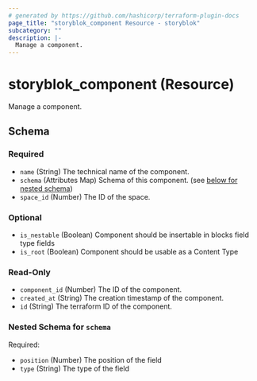 ```yaml
---
# generated by https://github.com/hashicorp/terraform-plugin-docs
page_title: "storyblok_component Resource - storyblok"
subcategory: ""
description: |-
  Manage a component.
---
```


# storyblok_component (Resource)

Manage a component.



<!-- schema generated by tfplugindocs -->
## Schema

### Required

- `name` (String) The technical name of the component.
- `schema` (Attributes Map) Schema of this component. (see [below for nested schema](#nestedatt--schema))
- `space_id` (Number) The ID of the space.

### Optional

- `is_nestable` (Boolean) Component should be insertable in blocks field type fields
- `is_root` (Boolean) Component should be usable as a Content Type

### Read-Only

- `component_id` (Number) The ID of the component.
- `created_at` (String) The creation timestamp of the component.
- `id` (String) The terraform ID of the component.

<a id="nestedatt--schema"></a>
### Nested Schema for `schema`

Required:

- `position` (Number) The position of the field
- `type` (String) The type of the field


